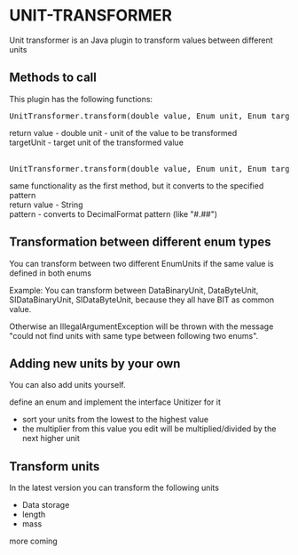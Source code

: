 # UNIT-TRANSFORMER

Unit transformer is an Java plugin to transform values between different units

## Methods to call
This plugin has the following functions:

<pre>UnitTransformer.transform(double value, Enum unit, Enum targetUnit)</pre>
return value - double
unit - unit of the value to be transformed<br>
targetUnit - target unit of the transformed value<br><br>

<pre>UnitTransformer.transform(double value, Enum unit, Enum targetUnit, String pattern)</pre>
same functionality as the first method, but it converts to the specified pattern<br>
return value - String<br>
pattern - converts to DecimalFormat pattern (like "#.##")

## Transformation between different enum types
You can transform between two different EnumUnits if the same value is defined in both enums

Example: You can transform between DataBinaryUnit, DataByteUnit, SIDataBinaryUnit, SIDataByteUnit, because they all have BIT as common value.

Otherwise an IllegalArgumentException will be thrown with the message "could not find units with same type between following two enums".

## Adding new units by your own
You can also add units yourself.

define an enum and implement the interface Unitizer for it
- sort your units from the lowest to the highest value
- the multiplier from this value you edit will be multiplied/divided by the next higher unit

## Transform units
In the latest version you can transform the following units

- Data storage
- length
- mass

more coming
